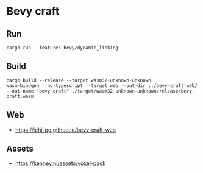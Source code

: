# Bevy craft

## Run

```shell
cargo run --features bevy/dynamic_linking
```

## Build

```shell
cargo build --release --target wasm32-unknown-unknown
wasm-bindgen --no-typescript --target web --out-dir ../bevy-craft-web/ --out-name "bevy-craft" ./target/wasm32-unknown-unknown/release/bevy-craft.wasm
```

## Web

* <https://ichi-pg.github.io/bevy-craft-web>

## Assets

* <https://kenney.nl/assets/voxel-pack>

